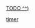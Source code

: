 [TODO ^^)](https://todo-kata-tan.vercel.app/)

[timer](https://the-lord-of-the-todo-bn3z.vercel.app/)
